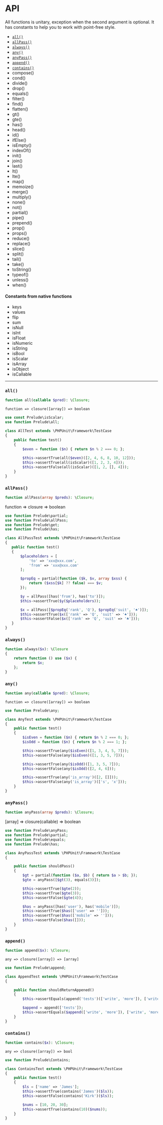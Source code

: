 # API
All functions is unitary, exception when the second argument is optional. It has constants to help you to work with point-free style.

+ [`all()`](#all)
+ [`allPass()`](#allpass)
+ [`always()`](#always)
+ [`any()`](#any)
+ [`anyPass()`](#anypass)
+ [`append()`](#append)
+ [`contains()`](#contains)
+ compose()
+ cond()
+ divide()
+ drop()
+ equals()
+ filter()
+ find()
+ flatten()
+ gt()
+ gte()
+ has()
+ head()
+ id()
+ ifElse()
+ isEmpty()
+ indexOf()
+ init()
+ join()
+ last()
+ lt()
+ lte()
+ map()
+ memoize()
+ merge()
+ multiply()
+ none()
+ not()
+ partial()
+ pipe()
+ prepend()
+ prop()
+ props()
+ reduce()
+ replace()
+ slice()
+ split()
+ tail()
+ take()
+ toString()
+ typeof()
+ unless()
+ when()

#### Constants from native functions

+ keys 
+ values
+ flip 
+ sum
+ isNull
+ isInt
+ isFloat
+ isNumeric
+ isString
+ isBool
+ isScalar
+ isArray
+ isObject
+ isCallable

-------

### `all()`

```php
function all(callable $pred): \Closure;
```

`function => closure([array]) => boolean`

```php
use const Prelude\isScalar;
use function Prelude\all;

class AllTest extends \PHPUnit\Framework\TestCase
{
    public function test()
    {
        $even = function ($n) { return $n % 2 === 0; };
        
        $this->assertTrue(all($even)([2, 4, 6, 8, 10, 12]));
        $this->assertTrue(all(isScalar)([1, 2, 3, 4]));
        $this->assertFalse(all(isScalar)([1, 2, [], 4]));
    }
}
```

### `allPass()`

 ```php
 function allPass(array $preds): \Closure;
 ```

 function => closure => boolean

 ```php
use function Prelude\partial;
use function Prelude\allPass;
use function Prelude\get;
use function Prelude\has;

class AllPassTest extends \PHPUnit\Framework\TestCase
{
    public function test()
    {
        $placeholders = [
            'to' => 'xxx@xxx.com',
            'from' => 'xxx@xxx.com'
        ];

        $propEq = partial(function ($k, $v, array $xss) {
            return ($xss[$k] ?? false) === $v;
        });

        $y = allPass([has('from'), has('to')]);        
        $this->assertTrue($y($placeholders));

        $x = allPass([$propEq('rank', 'Q'), $propEq('suit', '♠︎')]);
        $this->assertTrue($x(['rank' => 'Q', 'suit' => '♠︎']));
        $this->assertFalse($x(['rank' => 'Q', 'suit' => '♣︎︎']));
    }
}
```

### `always()`

```php
function always($x): \Closure
{
    return function () use ($x) {
        return $x;
    };
}
```

### `any()`

```php
function any(callable $pred): \Closure;
```

`function => closure([array]) => boolean`

```php
use function Prelude\any;

class AnyTest extends \PHPUnit\Framework\TestCase
{
    public function test()
    {
        $isEven = function ($n) { return $n % 2 === 0; };
        $isOdd = function ($n) { return $n % 2 === 1; };

        $this->assertTrue(any($isEven)([1, 3, 4, 5, 7]));
        $this->assertFalse(any($isEven)([1, 3, 5, 7]));

        $this->assertTrue(any($isOdd)([1, 3, 5, 7]));
        $this->assertFalse(any($isOdd)([2, 4, 6]));

        $this->assertTrue(any('is_array')([2, []]));
        $this->assertFalse(any('is_array')(['s', 'x']));
    }
}
```

### `anyPass()`

```php
function anyPass(array $preds): \Closure;
```
[array] => closure(callable) => boolean

```php
use function Prelude\anyPass;
use function Prelude\partial;
use function Prelude\equals;
use function Prelude\has;

class AnyPassTest extends \PHPUnit\Framework\TestCase
{

    public function shouldPass()
    {
        $gt = partial(function ($a, $b) { return $a > $b; });
        $gte = anyPass([$gt(3), equals(3)]);

        $this->assertTrue($gte(2));
        $this->assertTrue($gte(3));
        $this->assertFalse($gte(4));

        $has = anyPass([has('user'), has('mobile')]);
        $this->assertTrue($has(['user' => '']));
        $this->assertTrue($has(['mobile' => '']));
        $this->assertFalse($has([]));
    }
}
```

### `append()`

```php
function append($x): \Closure;
```

`any => closure([array]) => [array]`

```php
use function Prelude\append;

class AppendTest extends \PHPUnit\Framework\TestCase
{

    public function shouldReturnAppened()
    {
        $this->assertEquals(append('tests')(['write', 'more']), ['write', 'more', 'tests']);

        $append = append(['tests']);
        $this->assertEquals($append(['write', 'more']), ['write', 'more', ['tests']]);
    }
}
```

### `contains()`

```php
function contains($x): \Closure;
```

`any => closure([array]) => bool`

```php
use function Prelude\Contains;

class ContainsText extends \PHPUnit\Framework\TestCase
{
    public function test()
    {
        $ls = ['name' => 'James'];
        $this->assertTrue(contains('James')($ls));
        $this->assertFalse(contains('Kirk')($ls));

        $nums = [10, 20, 30];
        $this->assertTrue(contains(10)($nums));
    }
}
```